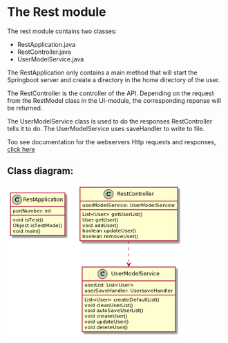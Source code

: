 # The Rest module

The rest module contains two classes:

- RestApplication.java
- RestController.java
- UserModelService.java

The RestApplication only contains a main method that will start the Springboot server and create a directory in the home directory of the user.

The RestController is the controller of the API. Depending on the request from the RestModel class in the UI-module, the corresponding reponse will be returned.

The UserModelService class is used to do the responses RestController tells it to do. The UserModelService uses saveHandler to write to file. 

Too see documentation for the webservers Http requests and responses, [click here](https://gitlab.stud.idi.ntnu.no/it1901/groups-2021/gr2124/gr2124/-/blob/main/casino/rest/src/main/asciidoc/RestDocumentation.adoc)

## Class diagram: 

![class diagram](docs/Images/classRest.png)
